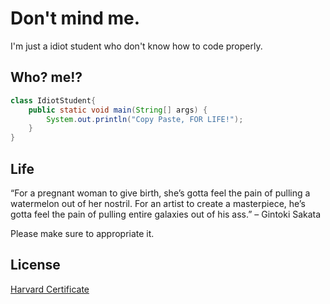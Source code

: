 # Don't mind me.

I'm just a idiot student who don't know how to code properly.


## Who? me!?

```java
class IdiotStudent{
    public static void main(String[] args) {
        System.out.println("Copy Paste, FOR LIFE!"); 
    }
}
```

## Life
“For a pregnant woman to give birth, she’s gotta feel the pain of pulling a watermelon out of her nostril. For an artist to create a masterpiece, he’s gotta feel the pain of pulling entire galaxies out of his ass.” – Gintoki Sakata

Please make sure to appropriate it.

## License
[Harvard Certificate](https://www.youtube.com/watch?v=dQw4w9WgXcQ)
